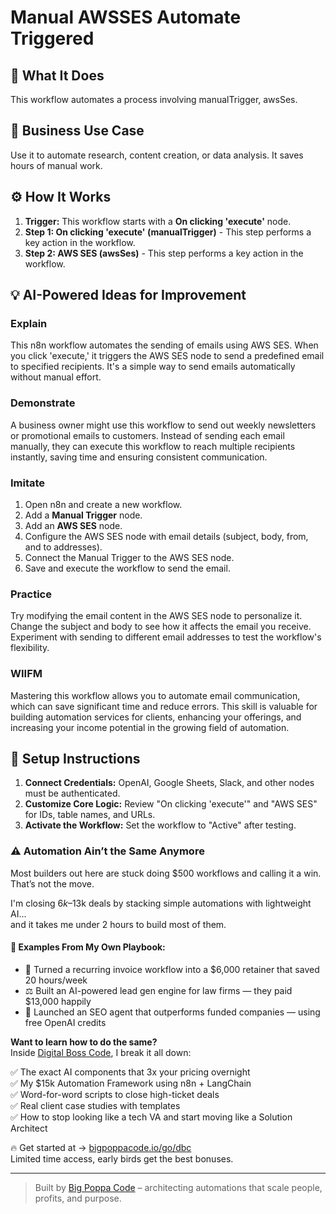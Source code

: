 # Manual AWSSES Automate Triggered

## 🚀 What It Does
This workflow automates a process involving manualTrigger, awsSes.

## 💼 Business Use Case
Use it to automate research, content creation, or data analysis. It saves hours of manual work.

## ⚙️ How It Works
1.  **Trigger:** This workflow starts with a **On clicking 'execute'** node.
2. **Step 1: On clicking 'execute' (manualTrigger)** - This step performs a key action in the workflow.
3. **Step 2: AWS SES (awsSes)** - This step performs a key action in the workflow.

## 💡 AI-Powered Ideas for Improvement
### Explain
This n8n workflow automates the sending of emails using AWS SES. When you click 'execute,' it triggers the AWS SES node to send a predefined email to specified recipients. It's a simple way to send emails automatically without manual effort.

### Demonstrate
A business owner might use this workflow to send out weekly newsletters or promotional emails to customers. Instead of sending each email manually, they can execute this workflow to reach multiple recipients instantly, saving time and ensuring consistent communication.

### Imitate
1. Open n8n and create a new workflow.
2. Add a **Manual Trigger** node.
3. Add an **AWS SES** node.
4. Configure the AWS SES node with email details (subject, body, from, and to addresses).
5. Connect the Manual Trigger to the AWS SES node.
6. Save and execute the workflow to send the email.

### Practice
Try modifying the email content in the AWS SES node to personalize it. Change the subject and body to see how it affects the email you receive. Experiment with sending to different email addresses to test the workflow's flexibility.

### WIIFM
Mastering this workflow allows you to automate email communication, which can save significant time and reduce errors. This skill is valuable for building automation services for clients, enhancing your offerings, and increasing your income potential in the growing field of automation.

## 🔧 Setup Instructions
1. **Connect Credentials:** OpenAI, Google Sheets, Slack, and other nodes must be authenticated.
2. **Customize Core Logic:** Review "On clicking 'execute'" and "AWS SES" for IDs, table names, and URLs.
3. **Activate the Workflow:** Set the workflow to "Active" after testing.

### ⚠️ Automation Ain’t the Same Anymore

Most builders out here are stuck doing $500 workflows and calling it a win.  
That’s not the move.  

I'm closing $6k–$13k deals by stacking simple automations with lightweight AI...  
and it takes me under 2 hours to build most of them.

#### 🧠 Examples From My Own Playbook:
- 🔁 Turned a recurring invoice workflow into a $6,000 retainer that saved 20 hours/week  
- ⚖️ Built an AI-powered lead gen engine for law firms — they paid $13,000 happily  
- 🚀 Launched an SEO agent that outperforms funded companies — using free OpenAI credits  

**Want to learn how to do the same?**  
Inside [Digital Boss Code](https://bigpoppacode.io/go/dbc), I break it all down:

✅ The exact AI components that 3x your pricing overnight  
✅ My $15k Automation Framework using n8n + LangChain  
✅ Word-for-word scripts to close high-ticket deals  
✅ Real client case studies with templates  
✅ How to stop looking like a tech VA and start moving like a Solution Architect  

🔥 Get started at → [bigpoppacode.io/go/dbc](https://bigpoppacode.io/go/dbc)  
Limited time access, early birds get the best bonuses.

---
> Built by [Big Poppa Code](https://bigpoppacode.io) – architecting automations that scale people, profits, and purpose.
